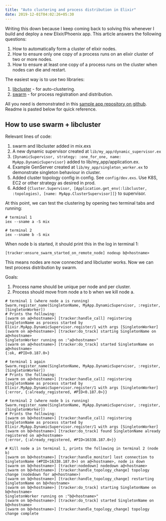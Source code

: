 ```yaml
---
title: "Auto clustering and process distribution in Elixir"
date: 2019-12-01T04:02:26+05:30
---
```


Writing this down because I keep coming back to solving this whenever I build and deploy
a new Elixir/Phoenix app. This article answers the following questions:

1. How to automatically form a cluster of elixir nodes.
2. How to ensure only one copy of a process runs on an elixir cluster of two or more nodes.
3. How to ensure at least one copy of a process runs on the cluster when nodes can die and restart.

The easiest way is to use two libraries:

1. [libcluster](https://github.com/bitwalker/libcluster) - for auto-clustering.
2. [swarm](https://github.com/bitwalker/swarm) - for process registration and distribution.

All you need is demonstrated in this [sample app repository on github](https://github.com/emilsoman/elixir_clustering).
Readme is pasted below for quick reference.

## How to use swarm + libcluster

Relevant lines of code:

1. swarm and libcluster added in mix.exs
2. A new dynamic supervisor created at `lib/my_app/dynamic_supervisor.ex`
3. `{DynamicSupervisor, strategy: :one_for_one, name: MyApp.DynamicSupervisor}` added to lib/my_app/application.ex.
4. Example GenServer created at `lib/my_app/singleton_worker.ex` to demonstrate singleton behaviour in cluster.
5. Added cluster topology config in config. See `config/dev.exs`. Use K8S, EC2 or other strategy as desired in prod.
6. Added `{Cluster.Supervisor, [Application.get_env(:libcluster, :topologies), [name: MyApp.ClusterSupervisor]]}` to supervisor.

At this point, we can test the clustering by opening two terminal tabs and running:

```
# terminal 1
iex --sname a -S mix

# terminal 2
iex --sname b -S mix
```

When node b is started, it should print this in the log in terminal 1:

```
[tracker:ensure_swarm_started_on_remote_node] nodeup b@<hostname>
```

This means nodes are now connected and libcluster works. Now we can test process distribution by swarm.

Goals:
1. Process name should be unique per node and per cluster.
2. Process should move from node a to b when we kill node a.

```
# terminal 1 (where node a is running)
Swarm.register_name(SingletonName, MyApp.DynamicSupervisor, :register, [SingletonWorker])
# Prints the following:
[swarm on a@<hostname>] [tracker:handle_call] registering SingletonName as process started by Elixir.MyApp.DynamicSupervisor.register/1 with args [SingletonWorker]
[swarm on a@<hostname>] [tracker:do_track] starting SingletonName on a@<hostname>
SingletonWorker running on :"a@<hostname>"
[swarm on a@<hostname>] [tracker:do_track] started SingletonName on a@<hostname>
{:ok, #PID<0.187.0>}

# terminal 1 again
Swarm.register_name(SingletonName, MyApp.DynamicSupervisor, :register, [SingletonWorker])
# Prints the following:
[swarm on a@<hostname>] [tracker:handle_call] registering SingletonName as process started by Elixir.MyApp.DynamicSupervisor.register/1 with args [SingletonWorker]
{:error, {:already_registered, #PID<0.187.0>}}

# terminal 2 (where node b is running)
Swarm.register_name(SingletonName, MyApp.DynamicSupervisor, :register, [SingletonWorker])
# Prints the following:
[swarm on b@<hostname>] [tracker:handle_call] registering SingletonName as process started by Elixir.MyApp.DynamicSupervisor.register/1 with args [SingletonWorker]
[swarm on b@<hostname>] [tracker:do_track] found SingletonName already registered on a@<hostname>
{:error, {:already_registered, #PID<16338.187.0>}}

# Kill node a in terminal 1, prints the following in terminal 2 (node b)
[swarm on b@<hostname>] [tracker:handle_monitor] lost connection to SingletonName (#PID<16338.187.0>) on a@<hostname>, node is down
[swarm on b@<hostname>] [tracker:nodedown] nodedown a@<hostname>
[swarm on b@<hostname>] [tracker:handle_topology_change] topology change (nodedown for a@<hostname>)
[swarm on b@<hostname>] [tracker:handle_topology_change] restarting SingletonName on b@<hostname>
[swarm on b@<hostname>] [tracker:do_track] starting SingletonName on b@<hostname>
SingletonWorker running on :"b@<hostname>"
[swarm on b@<hostname>] [tracker:do_track] started SingletonName on b@<hostname>
[swarm on b@<hostname>] [tracker:handle_topology_change] topology change complete
```
